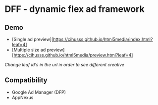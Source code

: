 # DFF - dynamic flex ad framework

## Demo

* [Single ad preview][https://cihusss.github.io/html5media/index.html?leaf=4]
* [Multiple size ad preview] [https://cihusss.github.io/html5media/preview.html?leaf=4]

*Change leaf id's in the url in order to see different creative*

## Compatibility

* Google Ad Manager (DFP)
* AppNexus
